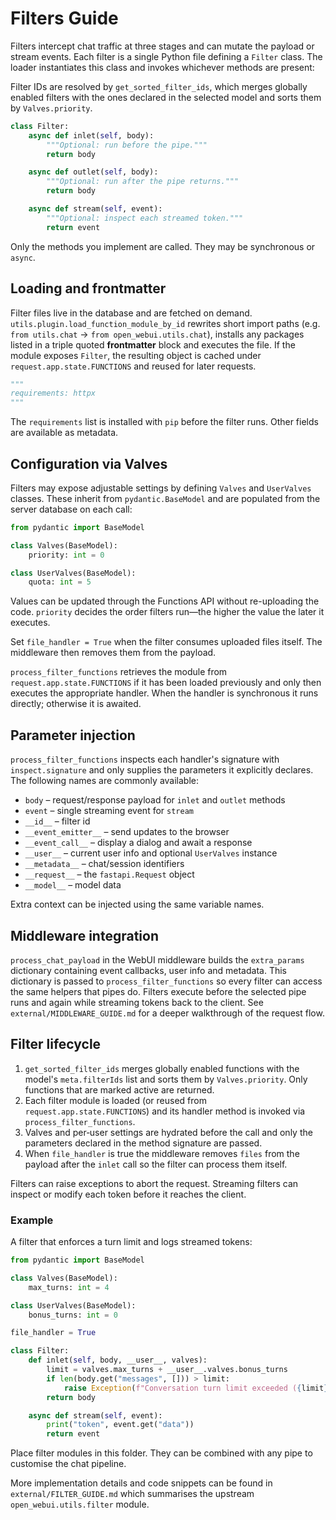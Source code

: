 # Filters Guide

Filters intercept chat traffic at three stages and can mutate the payload or stream
events. Each filter is a single Python file defining a `Filter` class. The loader
instantiates this class and invokes whichever methods are present:

Filter IDs are resolved by `get_sorted_filter_ids`, which merges globally
enabled filters with the ones declared in the selected model and sorts them by
`Valves.priority`.

```python
class Filter:
    async def inlet(self, body):
        """Optional: run before the pipe."""
        return body

    async def outlet(self, body):
        """Optional: run after the pipe returns."""
        return body

    async def stream(self, event):
        """Optional: inspect each streamed token."""
        return event
```

Only the methods you implement are called. They may be synchronous or `async`.

## Loading and frontmatter

Filter files live in the database and are fetched on demand.
`utils.plugin.load_function_module_by_id` rewrites short import paths (e.g.
`from utils.chat` → `from open_webui.utils.chat`), installs any packages listed
in a triple quoted **frontmatter** block and executes the file. If the module
exposes `Filter`, the resulting object is cached under
`request.app.state.FUNCTIONS` and reused for later requests.

```python
"""
requirements: httpx
"""
```

The `requirements` list is installed with `pip` before the filter runs. Other
fields are available as metadata.

## Configuration via Valves

Filters may expose adjustable settings by defining `Valves` and `UserValves`
classes. These inherit from `pydantic.BaseModel` and are populated from the
server database on each call:

```python
from pydantic import BaseModel

class Valves(BaseModel):
    priority: int = 0

class UserValves(BaseModel):
    quota: int = 5
```

Values can be updated through the Functions API without re-uploading the code.
`priority` decides the order filters run—the higher the value the later it
executes.

Set `file_handler = True` when the filter consumes uploaded files itself. The
middleware then removes them from the payload.

`process_filter_functions` retrieves the module from
`request.app.state.FUNCTIONS` if it has been loaded previously and only then
executes the appropriate handler. When the handler is synchronous it runs
directly; otherwise it is awaited.

## Parameter injection

`process_filter_functions` inspects each handler's signature with
`inspect.signature` and only supplies the parameters it explicitly declares. The
following names are commonly available:

- `body` – request/response payload for `inlet` and `outlet` methods
- `event` – single streaming event for `stream`
- `__id__` – filter id
- `__event_emitter__` – send updates to the browser
- `__event_call__` – display a dialog and await a response
- `__user__` – current user info and optional `UserValves` instance
- `__metadata__` – chat/session identifiers
- `__request__` – the `fastapi.Request` object
- `__model__` – model data

Extra context can be injected using the same variable names.

## Middleware integration

`process_chat_payload` in the WebUI middleware builds the `extra_params`
dictionary containing event callbacks, user info and metadata.  This dictionary
is passed to `process_filter_functions` so every filter can access the same
helpers that pipes do.  Filters execute before the selected pipe runs and again
while streaming tokens back to the client.  See
`external/MIDDLEWARE_GUIDE.md` for a deeper walkthrough of the request flow.

## Filter lifecycle

1. `get_sorted_filter_ids` merges globally enabled functions with the
   model's `meta.filterIds` list and sorts them by `Valves.priority`. Only
   functions that are marked active are returned.
2. Each filter module is loaded (or reused from
   `request.app.state.FUNCTIONS`) and its handler method is invoked via
   `process_filter_functions`.
3. Valves and per‑user settings are hydrated before the call and only the
   parameters declared in the method signature are passed.
4. When `file_handler` is true the middleware removes `files` from the payload
   after the `inlet` call so the filter can process them itself.

Filters can raise exceptions to abort the request. Streaming filters can inspect
or modify each token before it reaches the client.

### Example

A filter that enforces a turn limit and logs streamed tokens:

```python
from pydantic import BaseModel

class Valves(BaseModel):
    max_turns: int = 4

class UserValves(BaseModel):
    bonus_turns: int = 0

file_handler = True

class Filter:
    def inlet(self, body, __user__, valves):
        limit = valves.max_turns + __user__.valves.bonus_turns
        if len(body.get("messages", [])) > limit:
            raise Exception(f"Conversation turn limit exceeded ({limit})")
        return body

    async def stream(self, event):
        print("token", event.get("data"))
        return event
```

Place filter modules in this folder. They can be combined with any pipe to
customise the chat pipeline.

More implementation details and code snippets can be found in
`external/FILTER_GUIDE.md` which summarises the upstream
`open_webui.utils.filter` module.
